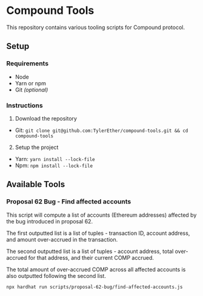 # Compound Tools

This repository contains various tooling scripts for Compound protocol.

## Setup

### Requirements
- Node
- Yarn or npm
- Git _(optional)_

### Instructions
1. Download the repository
- Git: `git clone git@github.com:TylerEther/compound-tools.git && cd compound-tools`
2. Setup the project
- Yarn: `yarn install --lock-file`
- Npm: `npm install --lock-file`

## Available Tools

### Proposal 62 Bug - Find affected accounts
This script will compute a list of accounts (Ethereum addresses) affected by the bug introduced in proposal 62.

The first outputted list is a list of tuples - transaction ID, account address, and amount over-accrued in the transaction.

The second outputted list is a list of tuples - account address, total over-accrued for that address, and their current COMP accrued.

The total amount of over-accrued COMP across all affected accounts is also outputted following the second list.

```
npx hardhat run scripts/proposal-62-bug/find-affected-accounts.js
```
